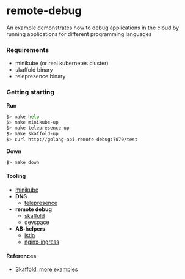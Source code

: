 # remote-debug

An example demonstrates how to debug applications in the cloud 
by running applications for different programming languages

### Requirements

- minikube (or real kubernetes cluster)
- skaffold binary
- telepresence binary

### Getting starting

**Run**

```bash
$> make help
$> make minikube-up
$> make telepresence-up
$> make skaffold-up
$> curl http://golang-api.remote-debug:7070/test
```

**Down**

```bash
$> make down
```

#### Tooling

- [minikube](https://minikube.sigs.k8s.io/docs/)
- **DNS**
  - [telepresence](https://www.telepresence.io/)
- **remote debug**
  - [skaffold](https://skaffold.dev/)
  - [devspace](https://devspace.sh/)
- **AB-helpers**
    - [istio](https://istio.io/)
    - [nginx-ingress](https://kubernetes.github.io/ingress-nginx/)

#### References

- [Skaffold: more examples](https://github.com/GoogleContainerTools/skaffold/tree/main/examples)
